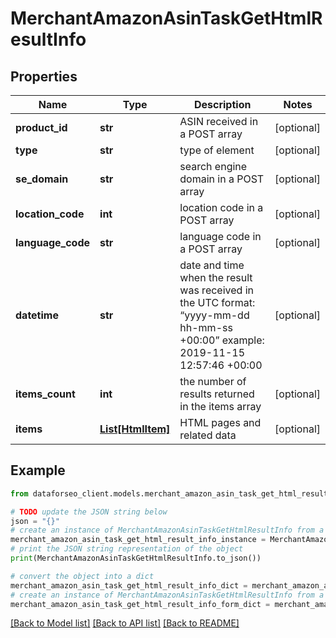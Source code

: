# MerchantAmazonAsinTaskGetHtmlResultInfo


## Properties

Name | Type | Description | Notes
------------ | ------------- | ------------- | -------------
**product_id** | **str** | ASIN received in a POST array | [optional] 
**type** | **str** | type of element | [optional] 
**se_domain** | **str** | search engine domain in a POST array | [optional] 
**location_code** | **int** | location code in a POST array | [optional] 
**language_code** | **str** | language code in a POST array | [optional] 
**datetime** | **str** | date and time when the result was received in the UTC format: “yyyy-mm-dd hh-mm-ss +00:00” example: 2019-11-15 12:57:46 +00:00 | [optional] 
**items_count** | **int** | the number of results returned in the items array | [optional] 
**items** | [**List[HtmlItem]**](HtmlItem.md) | HTML pages and related data | [optional] 

## Example

```python
from dataforseo_client.models.merchant_amazon_asin_task_get_html_result_info import MerchantAmazonAsinTaskGetHtmlResultInfo

# TODO update the JSON string below
json = "{}"
# create an instance of MerchantAmazonAsinTaskGetHtmlResultInfo from a JSON string
merchant_amazon_asin_task_get_html_result_info_instance = MerchantAmazonAsinTaskGetHtmlResultInfo.from_json(json)
# print the JSON string representation of the object
print(MerchantAmazonAsinTaskGetHtmlResultInfo.to_json())

# convert the object into a dict
merchant_amazon_asin_task_get_html_result_info_dict = merchant_amazon_asin_task_get_html_result_info_instance.to_dict()
# create an instance of MerchantAmazonAsinTaskGetHtmlResultInfo from a dict
merchant_amazon_asin_task_get_html_result_info_form_dict = merchant_amazon_asin_task_get_html_result_info.from_dict(merchant_amazon_asin_task_get_html_result_info_dict)
```
[[Back to Model list]](../README.md#documentation-for-models) [[Back to API list]](../README.md#documentation-for-api-endpoints) [[Back to README]](../README.md)


